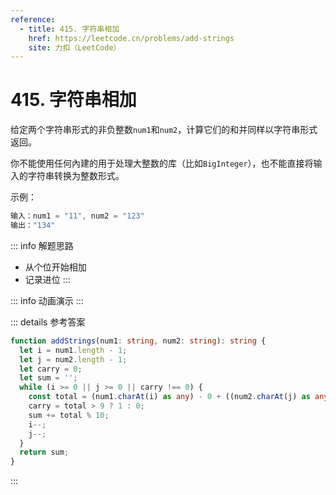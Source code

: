 ```yaml
---
reference:
  - title: 415. 字符串相加
    href: https://leetcode.cn/problems/add-strings
    site: 力扣（LeetCode）
---
```


# 415. 字符串相加

给定两个字符串形式的非负整数`num1`和`num2`，计算它们的和并同样以字符串形式返回。

你不能使用任何內建的用于处理大整数的库（比如`BigInteger`），也不能直接将输入的字符串转换为整数形式。

示例：

```js
输入：num1 = "11", num2 = "123"
输出："134"
```

::: info 解题思路
- 从个位开始相加
- 记录进位
:::

<script setup>
import Demo from './demos/415.vue';
</script>

::: info 动画演示
<Demo />
:::

::: details 参考答案
```ts
function addStrings(num1: string, num2: string): string {
  let i = num1.length - 1;
  let j = num2.length - 1;
  let carry = 0;
  let sum = '';
  while (i >= 0 || j >= 0 || carry !== 0) {
    const total = (num1.charAt(i) as any) - 0 + ((num2.charAt(j) as any) - 0) + carry;
    carry = total > 9 ? 1 : 0;
    sum += total % 10;
    i--;
    j--;
  }
  return sum;
}
```
:::
